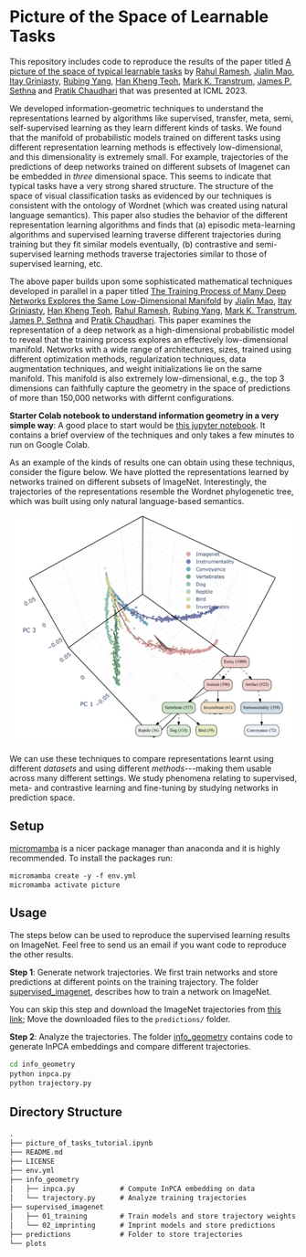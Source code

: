 # Picture of the Space of Learnable Tasks

This repository includes code to reproduce the results of the paper titled [A picture of the space of typical learnable tasks](https://arxiv.org/abs/2210.17011) by [Rahul Ramesh](https://rahulramesh.info), [Jialin Mao](https://www.linkedin.com/in/jialin-mao-339346182), [Itay Griniasty](https://scholar.google.co.il/citations?user=a3Uhp58AAAAJ&hl=en), [Rubing Yang](https://www.amcs.upenn.edu/people/rubing-yang), [Han Kheng Teoh](https://www.linkedin.com/in/han-kheng-teoh-09392a70), [Mark K. Transtrum](https://physics.byu.edu/faculty/transtrum/index), [James P. Sethna](https://sethna.lassp.cornell.edu) and [Pratik Chaudhari](https://pratikac.github.io/) that was presented at ICML 2023.

We developed information-geometric techniques to understand the representations learned by algorithms like supervised, transfer, meta, semi, self-supervised learning as they learn different kinds of tasks. We found that the manifold of probabilistic models trained on different tasks using different representation learning methods is effectively low-dimensional, and this dimensionality is extremely small. For example, trajectories of the predictions of deep networks trained on different subsets of Imagenet can be embedded in *three* dimensional space. This seems to indicate that typical tasks have a very strong shared structure. The structure of the space of visual classification tasks as evidenced by our techniques is consistent with the ontology of Wordnet (which was created using natural language semantics). This paper also studies the behavior of the different representation learning algorithms and finds that (a) episodic meta-learning algorithms and supervised learning traverse different trajectories during training but they fit similar models eventually, (b) contrastive and semi-supervised learning methods traverse trajectories similar to those of supervised learning, etc.

The above paper builds upon some sophisticated mathematical techniques developed in parallel in a paper titled [The Training Process of Many Deep Networks Explores the Same Low-Dimensional Manifold](https://arxiv.org/abs/2305.01604) by [Jialin Mao](https://www.linkedin.com/in/jialin-mao-339346182), [Itay Griniasty](https://scholar.google.co.il/citations?user=a3Uhp58AAAAJ&hl=en), [Han Kheng Teoh](https://www.linkedin.com/in/han-kheng-teoh-09392a70), [Rahul Ramesh](https://rahulramesh.info), [Rubing Yang](https://www.amcs.upenn.edu/people/rubing-yang), [Mark K. Transtrum](https://physics.byu.edu/faculty/transtrum/index), [James P. Sethna](https://sethna.lassp.cornell.edu) and [Pratik Chaudhari](https://pratikac.github.io/). This paper examines the representation of a deep network as a high-dimensional probabilistic model to reveal that the training process explores an effectively low-dimensional manifold. Networks with a wide range of architectures, sizes, trained using different optimization methods, regularization techniques, data augmentation techniques, and weight initializations lie on the same manifold. This manifold is also extremely low-dimensional, e.g., the top 3 dimensions can faithfully capture the geometry in the space of predictions of more than 150,000 networks with differnt configurations.

**Starter Colab notebook to understand information geometry in a very simple way**: A good place to start would be [this jupyter notebook](https://colab.research.google.com/github/grasp-lyrl/picture_of_space_of_tasks/blob/main/picture_of_tasks_tutorial.ipynb). It contains a brief overview of the techniques and only takes a few minutes to run on Google Colab.

As an example of the kinds of results one can obtain using these techniqus, consider the figure below. We have plotted the representations learned by networks trained on different subsets of ImageNet. Interestingly, the trajectories of the representations resemble the Wordnet phylogenetic tree, which was built using only natural language-based semantics. 

<p align="center">
<img src="./plots/imagenet/tree.png" width="600">
</p>

We can use these techniques to compare representations learnt using
different *datasets* and using different *methods*---making them usable across
many different settings. We study phenomena relating to supervised, meta- and
contrastive learning and fine-tuning by studying networks in prediction space. 


## Setup

[micromamba](https://mamba.readthedocs.io/en/latest/installation.html) is a nicer package manager than anaconda and it is highly recommended. To install the packages run:

```
micromamba create -y -f env.yml
micromamba activate picture
```

## Usage

The steps below can be used to reproduce the supervised learning results on ImageNet. Feel free to send us an email if you want code to reproduce the other results.

**Step 1**: Generate network trajectories. We first train networks and store predictions at different points on the training trajectory. The folder [supervised_imagenet](./supervised_imagenet), describes how to train a network on ImageNet. 

You can skip this step and download the ImageNet trajectories from [this link](https://mega.nz/folder/lAU2EBTT#6NXdRnL2RUoZL06e2baP7A); Move the downloaded files to the `predictions/` folder.

**Step 2**: Analyze the trajectories. The folder [info_geometry](./info_geometry) contains code to generate InPCA embeddings and compare different trajectories.

```bash
cd info_geometry
python inpca.py
python trajectory.py
```


## Directory Structure

```
.
├── picture_of_tasks_tutorial.ipynb
├── README.md
├── LICENSE
├── env.yml
├── info_geometry          
│   ├── inpca.py           # Compute InPCA embedding on data
│   └── trajectory.py      # Analyze training trajectories
├── supervised_imagenet    
│   ├── 01_training        # Train models and store trajectory weights
│   └── 02_imprinting      # Imprint models and store predictions
├── predictions            # Folder to store trajectories
└── plots
```

